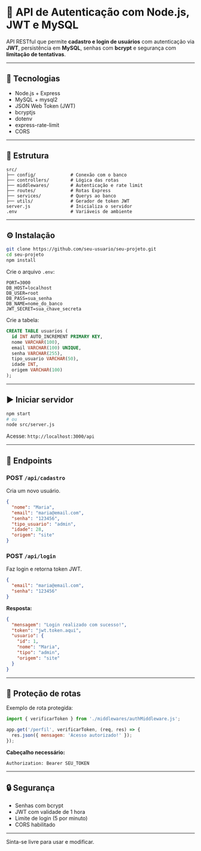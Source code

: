 # 🔐 API de Autenticação com Node.js, JWT e MySQL

API RESTful que permite **cadastro e login de usuários** com autenticação via **JWT**, persistência em **MySQL**, senhas com **bcrypt** e segurança com **limitação de tentativas**.

---

## 🚀 Tecnologias
- Node.js + Express
- MySQL + mysql2
- JSON Web Token (JWT)
- bcryptjs
- dotenv
- express-rate-limit
- CORS

---

## 📁 Estrutura

```
src/
├── config/             # Conexão com o banco
├── controllers/        # Lógica das rotas
├── middlewares/        # Autenticação e rate limit
├── routes/             # Rotas Express
├── services/           # Querys ao banco
├── utils/              # Gerador de token JWT
server.js               # Inicializa o servidor
.env                    # Variáveis de ambiente
```

---

## ⚙️ Instalação

```bash
git clone https://github.com/seu-usuario/seu-projeto.git
cd seu-projeto
npm install
```

Crie o arquivo `.env`:

```env
PORT=3000
DB_HOST=localhost
DB_USER=root
DB_PASS=sua_senha
DB_NAME=nome_do_banco
JWT_SECRET=sua_chave_secreta
```

Crie a tabela:

```sql
CREATE TABLE usuarios (
  id INT AUTO_INCREMENT PRIMARY KEY,
  nome VARCHAR(100),
  email VARCHAR(100) UNIQUE,
  senha VARCHAR(255),
  tipo_usuario VARCHAR(50),
  idade INT,
  origem VARCHAR(100)
);
```

---

## ▶️ Iniciar servidor

```bash
npm start
# ou
node src/server.js
```

Acesse: `http://localhost:3000/api`

---

## 📌 Endpoints

### POST `/api/cadastro`
Cria um novo usuário.

```json
{
  "nome": "Maria",
  "email": "maria@email.com",
  "senha": "123456",
  "tipo_usuario": "admin",
  "idade": 28,
  "origem": "site"
}
```

### POST `/api/login`
Faz login e retorna token JWT.

```json
{
  "email": "maria@email.com",
  "senha": "123456"
}
```

**Resposta:**
```json
{
  "mensagem": "Login realizado com sucesso!",
  "token": "jwt.token.aqui",
  "usuario": {
    "id": 1,
    "nome": "Maria",
    "tipo": "admin",
    "origem": "site"
  }
}
```

---

## 🔐 Proteção de rotas

Exemplo de rota protegida:

```js
import { verificarToken } from './middlewares/authMiddleware.js';

app.get('/perfil', verificarToken, (req, res) => {
  res.json({ mensagem: 'Acesso autorizado!' });
});
```

**Cabeçalho necessário:**
```
Authorization: Bearer SEU_TOKEN
```

---

## 🔒 Segurança
- Senhas com bcrypt
- JWT com validade de 1 hora
- Limite de login (5 por minuto)
- CORS habilitado

---

Sinta-se livre para usar e modificar.

